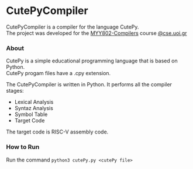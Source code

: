 # CutePyCompiler
 CutePyCompiler is a compiler for the language CutePy.  
 The project was developed for the [MYY802-Compilers](https://www.cse.uoi.gr/course/compilers/?lang=en) course [@cse.uoi.gr](https://www.cs.uoi.gr/)
 
 ### About
 CutePy is a simple educational programming language that is based on Python.  
 CutePy progam files have a .cpy extension.
 
 The CutePyCompiler is written in Python. It performs all the compiler stages:  
 * Lexical Analysis
 * Syntaz Analysis
 * Symbol Table
 * Target Code
 
 The target code is RISC-V assembly code.
 
 ### How to Run
 Run the command `python3 cutePy.py <cutePy file>`
 
 